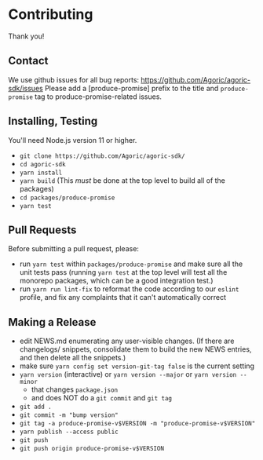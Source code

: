 # Contributing

Thank you!

## Contact

We use github issues for all bug reports:
https://github.com/Agoric/agoric-sdk/issues Please add a [produce-promise]
prefix to the title and `produce-promise` tag to produce-promise-related issues.

## Installing, Testing

You'll need Node.js version 11 or higher. 

* `git clone https://github.com/Agoric/agoric-sdk/`
* `cd agoric-sdk`
* `yarn install`
* `yarn build` (This *must* be done at the top level to build all of
  the packages)
* `cd packages/produce-promise`
* `yarn test`

## Pull Requests

Before submitting a pull request, please:

* run `yarn test` within `packages/produce-promise` and make sure all the unit
  tests pass (running `yarn test` at the top level will test all the
  monorepo packages, which can be a good integration test.)
* run `yarn run lint-fix` to reformat the code according to our
  `eslint` profile, and fix any complaints that it can't automatically
  correct

## Making a Release

* edit NEWS.md enumerating any user-visible changes. (If there are
  changelogs/ snippets, consolidate them to build the new NEWS
  entries, and then delete all the snippets.)
* make sure `yarn config set version-git-tag false` is the current
  setting
* `yarn version` (interactive) or `yarn version --major` or `yarn version --minor`
  * that changes `package.json`
  * and does NOT do a `git commit` and `git tag`
* `git add .`
* `git commit -m "bump version"`
* `git tag -a produce-promise-v$VERSION -m "produce-promise-v$VERSION"`
* `yarn publish --access public`
* `git push`
* `git push origin produce-promise-v$VERSION`

